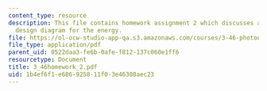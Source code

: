 ```yaml
---
content_type: resource
description: This file contains homework assignment 2 which discusses about property
  design diagram for the energy.
file: https://ol-ocw-studio-app-qa.s3.amazonaws.com/courses/3-46-photonic-materials-and-devices-spring-2006/1b4ef6f1e686925811f03e46308aec23_3_46homework_2.pdf
file_type: application/pdf
parent_uid: 0522daa3-fe6b-0afe-f812-137c060e1ff6
resourcetype: Document
title: 3_46homework_2.pdf
uid: 1b4ef6f1-e686-9258-11f0-3e46308aec23
---
```


